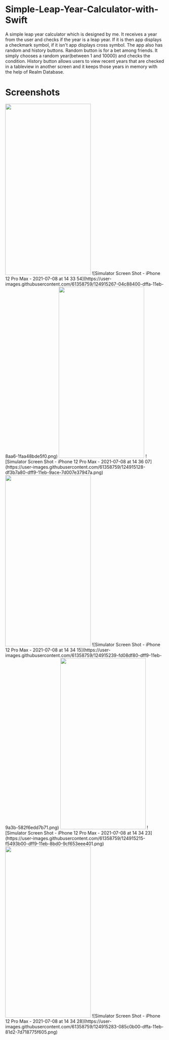 # Simple-Leap-Year-Calculator-with-Swift

A simple leap year calculator which is designed by me. It receives a year from the user and checks if the year is a leap year. If it is then app displays a checkmark symbol, if it isn't app displays cross symbol. The app also has random and history buttons. Random button is for a bet among friends. It simply chooses a random year(between 1 and 10000) and checks the condition. History button allows users to view recent years that are checked in a tableview in another screen and it keeps those years in memory with the help of Realm Database.

# Screenshots

<img src="https://user-images.githubusercontent.com/61358759/124915267-04c88400-dffa-11eb-8aa6-1faa48bde5f0.png" width="270" height="540">
![Simulator Screen Shot - iPhone 12 Pro Max - 2021-07-08 at 14 33 54](https://user-images.githubusercontent.com/61358759/124915267-04c88400-dffa-11eb-8aa6-1faa48bde5f0.png)

<img src="https://user-images.githubusercontent.com/61358759/124915128-df3b7a80-dff9-11eb-9ace-7d007e37947a.png" width="270" height="540">
![Simulator Screen Shot - iPhone 12 Pro Max - 2021-07-08 at 14 36 07](https://user-images.githubusercontent.com/61358759/124915128-df3b7a80-dff9-11eb-9ace-7d007e37947a.png)

<img src="https://user-images.githubusercontent.com/61358759/124915239-fd08df80-dff9-11eb-9a3b-582f6edd7b71.png" width="270" height="540">
![Simulator Screen Shot - iPhone 12 Pro Max - 2021-07-08 at 14 34 15](https://user-images.githubusercontent.com/61358759/124915239-fd08df80-dff9-11eb-9a3b-582f6edd7b71.png)

<img src="https://user-images.githubusercontent.com/61358759/124915215-f5493b00-dff9-11eb-8bd0-9cf653eee401.png" width="270" height="540">
![Simulator Screen Shot - iPhone 12 Pro Max - 2021-07-08 at 14 34 23](https://user-images.githubusercontent.com/61358759/124915215-f5493b00-dff9-11eb-8bd0-9cf653eee401.png)

<img src="https://user-images.githubusercontent.com/61358759/124915283-085c0b00-dffa-11eb-81d2-7d718775f605.png" width="270" height="540">
![Simulator Screen Shot - iPhone 12 Pro Max - 2021-07-08 at 14 34 28](https://user-images.githubusercontent.com/61358759/124915283-085c0b00-dffa-11eb-81d2-7d718775f605.png)


